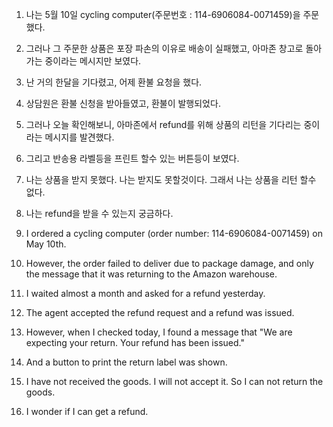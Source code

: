 1. 나는 5월 10일 cycling computer(주문번호 : 114-6906084-0071459)을 주문했다.
2. 그러나 그 주문한 상품은 포장 파손의 이유로 배송이 실패했고, 아마존 창고로 돌아가는 중이라는 메시지만 보였다.
3. 난 거의 한달을 기다렸고, 어제 환불 요청을 했다.
4. 상담원은 환불 신청을 받아들였고, 환불이 발행되었다.
5. 그러나 오늘 확인해보니, 아마존에서 refund를 위해 상품의 리턴을 기다리는 중이라는 메시지를 발견했다.
6. 그리고 반송용 라벨등을 프린트 할수 있는 버튼등이 보였다.
7. 나는 상품을 받지 못했다. 나는 받지도 못할것이다. 그래서 나는 상품을 리턴 할수 없다.
8. 나는 refund을 받을 수 있는지 궁금하다.

1. I ordered a cycling computer (order number: 114-6906084-0071459) on May 10th.
2. However, the order failed to deliver due to package damage, and only the message that it was returning to the Amazon warehouse.
3. I waited almost a month and asked for a refund yesterday.
4. The agent accepted the refund request and a refund was issued.
5. However, when I checked today, I found a message that "We are expecting your return. Your refund has been issued."
6. And a button to print the return label was shown.
7. I have not received the goods. I will not accept it. So I can not return the goods.
8. I wonder if I can get a refund.
<!--stackedit_data:
eyJoaXN0b3J5IjpbMTY2MDEyODg1N119
-->